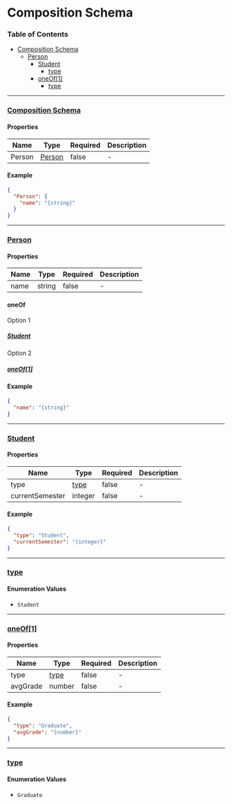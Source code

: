 # Composition Schema
### Table of Contents

- [Composition Schema](#root)
    - [Person](#%2Fproperties%2FPerson)
        - [Student](#%2Fproperties%2FPerson%2FoneOf%2F0)
            - [type](#%2Fproperties%2FPerson%2FoneOf%2F0%2Fproperties%2Ftype)
        - [oneOf\[1\]](#%2Fproperties%2FPerson%2FoneOf%2F1)
            - [type](#%2Fproperties%2FPerson%2FoneOf%2F1%2Fproperties%2Ftype)

---
### [Composition Schema](#root)
#### Properties

| Name | Type | Required | Description |
|------|------|------|------|
| Person | [Person](#%2Fproperties%2FPerson) | false | \- |

#### Example

```json
{
  "Person": {
    "name": "{string}"
  }
}
```
---
### [Person](#%2Fproperties%2FPerson)
#### Properties

| Name | Type | Required | Description |
|------|------|------|------|
| name | string | false | \- |

#### oneOf
Option 1
##### [Student](#%2Fproperties%2FPerson%2FoneOf%2F0)
Option 2
##### [oneOf[1]](#%2Fproperties%2FPerson%2FoneOf%2F1)
#### Example

```json
{
  "name": "{string}"
}
```
---
### [Student](#%2Fproperties%2FPerson%2FoneOf%2F0)
#### Properties

| Name | Type | Required | Description |
|------|------|------|------|
| type | [type](#%2Fproperties%2FPerson%2FoneOf%2F0%2Fproperties%2Ftype) | false | \- |
| currentSemester | integer | false | \- |

#### Example

```json
{
  "type": "Student",
  "currentSemester": "{integer}"
}
```
---
### [type](#%2Fproperties%2FPerson%2FoneOf%2F0%2Fproperties%2Ftype)
#### Enumeration Values
- `Student`

---
### [oneOf\[1\]](#%2Fproperties%2FPerson%2FoneOf%2F1)
#### Properties

| Name | Type | Required | Description |
|------|------|------|------|
| type | [type](#%2Fproperties%2FPerson%2FoneOf%2F1%2Fproperties%2Ftype) | false | \- |
| avgGrade | number | false | \- |

#### Example

```json
{
  "type": "Graduate",
  "avgGrade": "{number}"
}
```
---
### [type](#%2Fproperties%2FPerson%2FoneOf%2F1%2Fproperties%2Ftype)
#### Enumeration Values
- `Graduate`